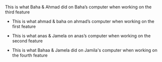 
This is what Baha & Ahmad did on Baha’s computer when working on the third feature

- This is what ahmad &  baha on ahmad’s computer when working on the first feature


- This is what anas &  Jamela on anas’s computer when working on the second feature


- This is what Bahaa &  Jamela did on Jamila's computer when working on the fourth feature
